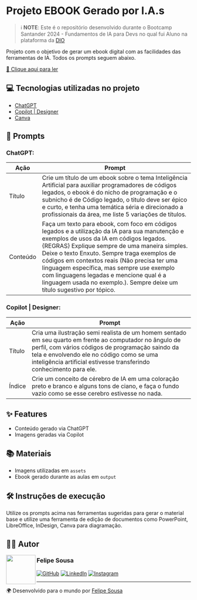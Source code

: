 # Projeto EBOOK Gerado por I.A.s

> ℹ️ **NOTE**: Este é o repositório desenvolvido durante o Bootcamp Santander 2024 - Fundamentos de IA para Devs no qual fui Aluno na plataforma da [DIO](https://www.dio.me)

Projeto com o objetivo de gerar um ebook digital com as facilidades das ferramentas de IA. Todos os prompts seguem abaixo.

[📕 Clique aqui para ler]()

## 💻 Tecnologias utilizadas no projeto

- [ChatGPT](https://chat.openai.com)
- [Copilot | Designer](https://www.bing.com/images/create)
- [Canva](https://www.canva.com/)

## 🧠 Prompts

### ChatGPT:

| Ação    | Prompt                                                                                      |
|---------|---------------------------------------------------------------------------------------------|
| Título  | Crie um título de um ebook sobre o tema Inteligência Artificial para auxiliar programadores de códigos legados, o ebook é do nicho de programação e o subnicho é de Código legado, o titulo deve ser épico e curto, e tenha uma temática séria e direcionado a profissionais da área, me liste 5 variações de títulos. |
| Conteúdo | Faça um texto para ebook, com foco em códigos legados e a utilização da IA para sua manutenção e exemplos de usos da IA em códigos legados. {REGRAS} Explique sempre de uma maneira simples. Deixe o texto Enxuto. Sempre traga exemplos de códigos em contextos reais (Não precisa ter uma linguagem específica, mas sempre use exemplo com linguagens legadas e mencione qual é a linguagem usada no exemplo.). Sempre deixe um título sugestivo por tópico. |

### Copilot | Designer:

| Ação    | Prompt                                                                                      |
|---------|---------------------------------------------------------------------------------------------|
| Título  | Cria uma ilustração semi realista de um homem sentado em seu quarto em frente ao computador no ângulo de perfil, com vários códigos de programação saindo da tela e envolvendo ele no código como se uma inteligência artificial estivesse transferindo conhecimento para ele. |
| Índice  | Crie um conceito de cérebro de IA em uma coloração preto e branco e alguns tons de ciano, e faça o fundo vazio como se esse cerebro estivesse no nada. |

## ✨ Features

- Conteúdo gerado via ChatGPT
- Imagens geradas via Copilot

## 📚 Materiais

- Imagens utilizadas em `assets`
- Ebook gerado durante as aulas em `output`

## 🛠️ Instruções de execução

Utilize os prompts acima nas ferramentas sugeridas para gerar o material base e utilize uma ferramenta de edição de documentos como PowerPoint, LibreOffice, InDesign, Canva para diagramação.

## ‍👨‍💻 Autor


<img align="left" width="80" src="https://avatars.githubusercontent.com/u/26033941?v=4" style="max-width: 100%;">

### Felipe Sousa

[![GitHub](https://img.shields.io/badge/GitHub-%23121011.svg?&style=for-the-badge&logo=GitHub&logoColor=white)](https://github.com/felipeocs/)    [![LinkedIn](https://img.shields.io/badge/LinkedIn-%230077B5.svg?&style=for-the-badge&logo=LinkedIn&logoColor=white)](https://www.linkedin.com/in/felipeocsousa/)    [![Instagram](https://img.shields.io/badge/Instagram-%23E4405F.svg?&style=for-the-badge&logo=Instagram&logoColor=white)](https://www.instagram.com/eu.felipesousa/)

---

🌍 Desenvolvido para o mundo por [Felipe Sousa](https://github.com/felipeocs)
